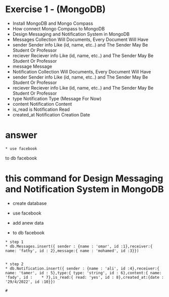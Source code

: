 # Exercise 1 - (MongoDB)
* Install MongoDB and Mongo Compass
* How connect Mongo Compass to MongoDB
* Design Messaging and Notification System in MongoDB
* Messages Collection Will Documents, Every Document Will Have
* sender Sender info Like (id, name, etc..) and The Sender May Be Student Or Professor
* reciever Reciever info Like (id, name, etc..) and The Sender May Be Student Or Professor
* message Message
* Notification Collection Will Documents, Every Document Will Have
* sender Sender info Like (id, name, etc..) and The Sender May Be Student Or Professor
* reciever Reciever info Like (id, name, etc..) and The Sender May Be Student Or Professor
* type Notification Type (Message For Now)
* content Notification Content
* is_read is Notification Read
* created_at Notification Creation Date
 
 # answer

```
* use facebook
```
to db facebook

# this command for Design Messaging and Notification System in MongoDB

* create database

* use facebook

* add anew data 

* to db facebook

```
* step 1
* db.Messages.insert({ sender : {name : 'omar', id :1},receiver:{ name: 'fathy', id : 2},message:{ name : 'mohamed', id :3}})


* step 2
* db.Notification.insert({ sender : {name : 'ali', id :4},receiver:{ name: 'tamer', id : 5},type:{ type: 'string', id : 6},content:{ name: 'fady', id :    * 7},is_read:{ read: 'yes', id : 8},created_at:{date : '29/4/2022', id :10}})

# 
